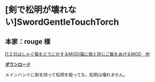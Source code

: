 # [剣で松明が壊れない]SwordGentleTouchTorch
## 本家：rouge 様
[[1.2.5]はしゃぐ猫をどうにかするMOD/猫に狼と同じご飯をあげるMOD　他](http://forum.minecraftuser.jp/viewtopic.php?f=13&t=4211)

[**ダウンロード**](https://github.com/eyeq/mod-1.11.2-SwordGentleTouchTorch/releases/download/1.0/1.11.2-SwordGentleTouchTorch-1.0.jar)

メインハンドに剣を持って松明を殴っても、松明は壊れません。  
